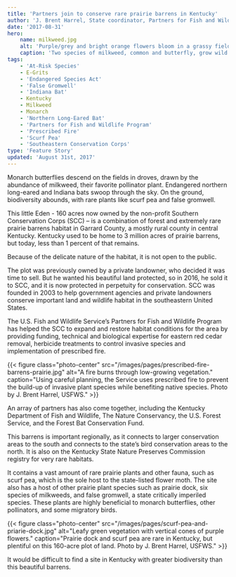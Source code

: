 ```yaml
---
title: 'Partners join to conserve rare prairie barrens in Kentucky'
author: 'J. Brent Harrel, State coordinator, Partners for Fish and Wildlife Program'
date: '2017-08-31'
hero:
    name: milkweed.jpg
    alt: 'Purple/grey and bright orange flowers bloom in a grassy field.'
    caption: 'Two species of milkweed, common and butterfly, grow wild in the barrens. Milkweed is a favorite plant of monarch butterflies. Photo by J. Brent Harrel, USFWS.'
tags:
    - 'At-Risk Species'
    - E-Grits
    - 'Endangered Species Act'
    - 'False Gromwell'
    - 'Indiana Bat'
    - Kentucky
    - Milkweed
    - Monarch
    - 'Northern Long-Eared Bat'
    - 'Partners for Fish and Wildlife Program'
    - 'Prescribed Fire'
    - 'Scurf Pea'
    - 'Southeastern Conservation Corps'
type: 'Feature Story'
updated: 'August 31st, 2017'
---
```


Monarch butterflies descend on the fields in droves, drawn by the abundance of milkweed, their favorite pollinator plant. Endangered northern long-eared and Indiana bats swoop through the sky. On the ground, biodiversity abounds, with rare plants like scurf pea and false gromwell.

This little Eden - 160 acres now owned by the non-profit Southern Conservation Corps (SCC) – is a combination of forest and extremely rare prairie barrens habitat in Garrard County, a mostly rural county in central Kentucky. Kentucky used to be home to 3 million acres of prairie barrens, but today, less than 1 percent of that remains. 

Because of the delicate nature of the habitat, it is not open to the public.

The plot was previously owned by a private landowner, who decided it was time to sell. But he wanted his beautiful land protected, so in 2016, he sold it to SCC, and it is now protected in perpetuity for conservation. SCC was founded in 2003 to help government agencies and private landowners conserve important land and wildlife habitat in the southeastern United States.

The U.S. Fish and Wildlife Service’s Partners for Fish and Wildlife Program has helped the SCC to expand and restore habitat conditions for the area by providing funding, technical and biological expertise for eastern red cedar removal, herbicide treatments to control invasive species and implementation of prescribed fire.

{{< figure class="photo-center" src="/images/pages/prescribed-fire-barrens-prairie.jpg" alt="A fire burns through low-growing vegetation." caption="Using careful planning, the Service uses prescribed fire to prevent the build-up of invasive plant species while benefiting native species. Photo by J. Brent Harrel, USFWS." >}}

An array of partners has also come together, including the Kentucky Department of Fish and Wildlife, The Nature Conservancy, the U.S. Forest Service, and the Forest Bat Conservation Fund.

This barrens is important regionally, as it connects to larger conservation areas to the south and connects to the state’s bird conservation areas to the north.  It is also on the Kentucky State Nature Preserves Commission registry for very rare habitats.

It contains a vast amount of rare prairie plants and other fauna, such as scurf pea, which is the sole host to the state-listed flower moth. The site also has a host of other prairie plant species such as prairie dock, six species of milkweeds, and false gromwell, a state critically imperiled species. These plants are highly beneficial to monarch butterflies, other pollinators, and some migratory birds.

{{< figure class="photo-center" src="/images/pages/scurf-pea-and-priarie-dock.jpg" alt="Leafy green vegetation with vertical cones of purple flowers." caption="Prairie dock and scurf pea are rare in Kentucky, but plentiful on this 160-acre plot of land. Photo by J. Brent Harrel, USFWS." >}}

It would be difficult to find a site in Kentucky with greater biodiversity than this beautiful barrens.
